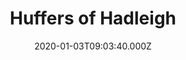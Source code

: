 ---
date: 2020-01-03T09:03:40.000Z
title: Huffers of Hadleigh
latitude: 52.044768970680046
longitude: 0.9528065517153052
category: checkin
---